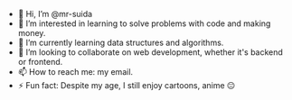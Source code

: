 - 👋 Hi, I’m @mr-suida
- 👀 I’m interested in learning to solve problems with code and making money.
- 🌱 I’m currently learning data structures and algorithms.
- 💞️ I’m looking to collaborate on web development, whether it's backend or frontend.
- 📫 How to reach me: my email.
- ⚡ Fun fact: Despite my age, I still enjoy cartoons, anime 😐


<!---
mr-suida/mr-suida is a ✨ special ✨ repository because its `README.md` (this file) appears on your GitHub profile.
You can click the Preview link to take a look at your changes.
--->
